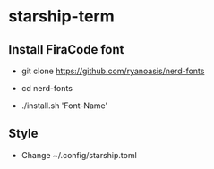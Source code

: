 # starship-term

## Install FiraCode font

- git clone https://github.com/ryanoasis/nerd-fonts

- cd nerd-fonts

- ./install.sh 'Font-Name'
  
## Style

- Change ~/.config/starship.toml
